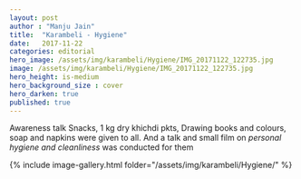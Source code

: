 ```yaml
---
layout: post
author : "Manju Jain"
title:  "Karambeli - Hygiene"
date:   2017-11-22 
categories: editorial
hero_image: /assets/img/karambeli/Hygiene/IMG_20171122_122735.jpg
image: /assets/img/karambeli/Hygiene/IMG_20171122_122735.jpg
hero_height: is-medium
hero_background_size : cover
hero_darken: true
published: true
---
```


Awareness talk  Snacks, 1 kg dry khichdi pkts, Drawing books and colours, soap and napkins were given to all. And a talk and small film on *personal hygiene and cleanliness* was conducted for them

{% include image-gallery.html folder="/assets/img/karambeli/Hygiene/" %}